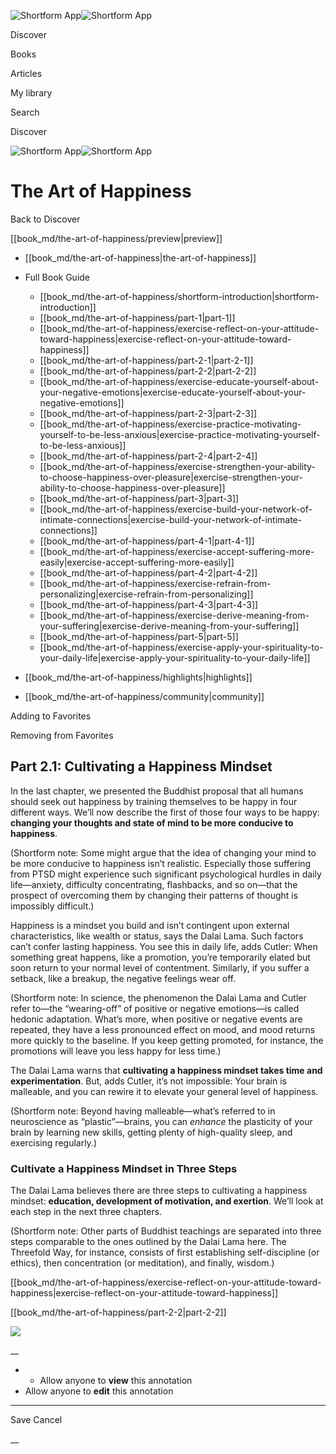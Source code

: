 ![Shortform App](/img/logo.36a2399e.svg)![Shortform App](/img/logo-dark.70c1b072.svg)

Discover

Books

Articles

My library

Search

Discover

![Shortform App](/img/logo.36a2399e.svg)![Shortform App](/img/logo-dark.70c1b072.svg)

# The Art of Happiness

Back to Discover

[[book_md/the-art-of-happiness/preview|preview]]

  * [[book_md/the-art-of-happiness|the-art-of-happiness]]
  * Full Book Guide

    * [[book_md/the-art-of-happiness/shortform-introduction|shortform-introduction]]
    * [[book_md/the-art-of-happiness/part-1|part-1]]
    * [[book_md/the-art-of-happiness/exercise-reflect-on-your-attitude-toward-happiness|exercise-reflect-on-your-attitude-toward-happiness]]
    * [[book_md/the-art-of-happiness/part-2-1|part-2-1]]
    * [[book_md/the-art-of-happiness/part-2-2|part-2-2]]
    * [[book_md/the-art-of-happiness/exercise-educate-yourself-about-your-negative-emotions|exercise-educate-yourself-about-your-negative-emotions]]
    * [[book_md/the-art-of-happiness/part-2-3|part-2-3]]
    * [[book_md/the-art-of-happiness/exercise-practice-motivating-yourself-to-be-less-anxious|exercise-practice-motivating-yourself-to-be-less-anxious]]
    * [[book_md/the-art-of-happiness/part-2-4|part-2-4]]
    * [[book_md/the-art-of-happiness/exercise-strengthen-your-ability-to-choose-happiness-over-pleasure|exercise-strengthen-your-ability-to-choose-happiness-over-pleasure]]
    * [[book_md/the-art-of-happiness/part-3|part-3]]
    * [[book_md/the-art-of-happiness/exercise-build-your-network-of-intimate-connections|exercise-build-your-network-of-intimate-connections]]
    * [[book_md/the-art-of-happiness/part-4-1|part-4-1]]
    * [[book_md/the-art-of-happiness/exercise-accept-suffering-more-easily|exercise-accept-suffering-more-easily]]
    * [[book_md/the-art-of-happiness/part-4-2|part-4-2]]
    * [[book_md/the-art-of-happiness/exercise-refrain-from-personalizing|exercise-refrain-from-personalizing]]
    * [[book_md/the-art-of-happiness/part-4-3|part-4-3]]
    * [[book_md/the-art-of-happiness/exercise-derive-meaning-from-your-suffering|exercise-derive-meaning-from-your-suffering]]
    * [[book_md/the-art-of-happiness/part-5|part-5]]
    * [[book_md/the-art-of-happiness/exercise-apply-your-spirituality-to-your-daily-life|exercise-apply-your-spirituality-to-your-daily-life]]
  * [[book_md/the-art-of-happiness/highlights|highlights]]
  * [[book_md/the-art-of-happiness/community|community]]



Adding to Favorites 

Removing from Favorites 

## Part 2.1: Cultivating a Happiness Mindset

In the last chapter, we presented the Buddhist proposal that all humans should seek out happiness by training themselves to be happy in four different ways. We’ll now describe the first of those four ways to be happy: **changing your thoughts and state of mind to be more conducive to happiness**.

(Shortform note: Some might argue that the idea of changing your mind to be more conducive to happiness isn’t realistic. Especially those suffering from PTSD might experience such significant psychological hurdles in daily life—anxiety, difficulty concentrating, flashbacks, and so on—that the prospect of overcoming them by changing their patterns of thought is impossibly difficult.)

Happiness is a mindset you build and isn’t contingent upon external characteristics, like wealth or status, says the Dalai Lama. Such factors can’t confer lasting happiness. You see this in daily life, adds Cutler: When something great happens, like a promotion, you’re temporarily elated but soon return to your normal level of contentment. Similarly, if you suffer a setback, like a breakup, the negative feelings wear off.

(Shortform note: In science, the phenomenon the Dalai Lama and Cutler refer to—the “wearing-off” of positive or negative emotions—is called hedonic adaptation. What’s more, when positive or negative events are repeated, they have a less pronounced effect on mood, and mood returns more quickly to the baseline. If you keep getting promoted, for instance, the promotions will leave you less happy for less time.)

The Dalai Lama warns that **cultivating a happiness mindset takes time and experimentation**. But, adds Cutler, it’s not impossible: Your brain is malleable, and you can rewire it to elevate your general level of happiness.

(Shortform note: Beyond having malleable—what’s referred to in neuroscience as “plastic”—brains, you can _enhance_ the plasticity of your brain by learning new skills, getting plenty of high-quality sleep, and exercising regularly.)

### Cultivate a Happiness Mindset in Three Steps

The Dalai Lama believes there are three steps to cultivating a happiness mindset: **education, development of motivation, and exertion**. We’ll look at each step in the next three chapters.

(Shortform note: Other parts of Buddhist teachings are separated into three steps comparable to the ones outlined by the Dalai Lama here. The Threefold Way, for instance, consists of first establishing self-discipline (or ethics), then concentration (or meditation), and finally, wisdom.)

[[book_md/the-art-of-happiness/exercise-reflect-on-your-attitude-toward-happiness|exercise-reflect-on-your-attitude-toward-happiness]]

[[book_md/the-art-of-happiness/part-2-2|part-2-2]]

![](https://bat.bing.com/action/0?ti=56018282&Ver=2&mid=ccd1f175-53a2-4590-9f78-ce523e79317d&sid=1711133063fa11eebdec89a8b8ae3bbc&vid=171147a063fa11eea7440fcfeb230d96&vids=0&msclkid=N&pi=0&lg=en-US&sw=800&sh=600&sc=24&nwd=1&tl=Shortform%20%7C%20Book&p=https%3A%2F%2Fwww.shortform.com%2Fapp%2Fbook%2Fthe-art-of-happiness%2Fpart-2-1&r=&lt=433&evt=pageLoad&sv=1&rn=780947)

__

  *   * Allow anyone to **view** this annotation
  * Allow anyone to **edit** this annotation



* * *

Save Cancel

__



